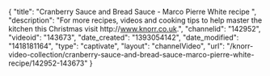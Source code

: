 {
    "title": "Cranberry Sauce and Bread Sauce - Marco Pierre White recipe ",
    "description": "For more recipes, videos and cooking tips to help master the kitchen this Christmas visit http:\/\/www.knorr.co.uk.",
    "channelid": "142952",
    "videoid": "143673",
    "date_created": "1393054142",
    "date_modified": "1418181164",
    "type": "captivate",
    "layout": "channelVideo",
    "url": "\/knorr-video-collection\/cranberry-sauce-and-bread-sauce-marco-pierre-white-recipe\/142952-143673"
}
